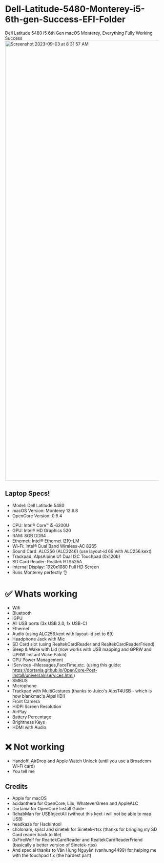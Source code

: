 # Dell-Latitude-5480-Monterey-i5-6th-gen-Success-EFI-Folder
Dell Latitude 5480 i5 6th Gen macOS Monterey, Everything Fully Working Success
<img width="1440" alt="Screenshot 2023-09-03 at 8 31 57 AM" src="https://github.com/mhussain800/Dell-Latitude-5480-Hackintosh-Monterey-EFI-i5-6th-Gen/assets/87897681/308cfc6c-9def-4f30-883c-737ddf5f23c2">
## **Laptop Specs!**
- Model: Dell Latitude 5480
- macOS Version: Monterey 12.6.8
- OpenCore Version: 0.9.4


+ CPU: Intel® Core™ i5-6200U
+ GPU: Intel® HD Graphics 520
+ RAM: 8GB DDR4
+ Ethernet: Intel® Ethernet I219-LM
+ Wi-Fi: Intel® Dual Band Wireless-AC 8265
+ Sound Card: ALC256 (ALC3246) (use layout-id 69 with ALC256.kext)
+ Trackpad: AlpsAlpine U1 Dual I2C Touchpad (0x120b)
+ SD Card Reader: Realtek RTS525A
+ Internal Display: 1920x1080 Full HD Screen
+ Runs Monterey perfectly 👌

# **✅ Whats working**
+ Wifi
+ Bluetooth
+ iGPU
+ All USB ports (3x USB 2.0, 1x USB-C)
+ Ethernet
+ Audio (using ALC256.kext with layout-id set to 69)
+ Headphone Jack with Mic
+ SD Card slot (using RealtekCardReader and RealtekCardReaderFriend)
+ Sleep & Wake with Lid (now works with USB mapping and GPRW and UPRW Instant Wake Patch)
+ CPU Power Management
+ iServices -iMessages,FaceTime,etc. (using this guide: https://dortania.github.io/OpenCore-Post-Install/universal/iservices.html)
+ SMBUS
+ Microphone
+ Trackpad with MultiGestures (thanks to Juico's AlpsT4USB - which is now blankmac's AlpsHID!)
+ Front Camera
+ HiDPi Screen Resolution
+ AirPlay
+ Battery Percentage
+ Brightness Keys
+ HDMI with Audio

# **❌ Not working**
+ Handoff, AirDrop and Apple Watch Unlock (until you use a Broadcom Wi-Fi card)
+ You tell me

## **Credits**
+ Apple for macOS
+ acidanthera for OpenCore, Lilu, WhateverGreen and AppleALC
+ Dortania for OpenCore Install Guide
+ RehabMan for USBInjectAll (without this kext i will not be able to map USB)
+ headkaze for Hackintool
+ cholonam, syscl and sinetek for Sinetek-rtsx (thanks for bringing my SD Card reader back to life)
+ 0xFireWolf for RealtekCardReader and RealtekCardReaderFriend (basically a better version of Sinetek-rtsx)
+ And special thanks to Văn Hùng Nguyễn (vanhung4499) for helping me with the touchpad fix (the hardest part)
